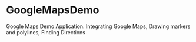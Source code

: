 GoogleMapsDemo
==============

Google Maps Demo Application. Integrating Google Maps, Drawing markers and polylines, Finding Directions
